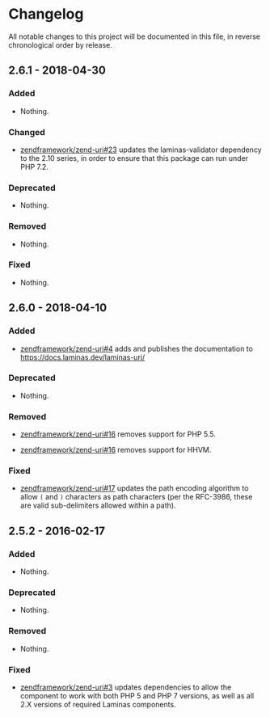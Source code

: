 # Changelog

All notable changes to this project will be documented in this file, in reverse chronological order by release.

## 2.6.1 - 2018-04-30

### Added

- Nothing.

### Changed

- [zendframework/zend-uri#23](https://github.com/zendframework/zend-uri/pull/23) updates the laminas-validator dependency to the 2.10 series, in order to ensure that
  this package can run under PHP 7.2.

### Deprecated

- Nothing.

### Removed

- Nothing.

### Fixed

- Nothing.

## 2.6.0 - 2018-04-10

### Added

- [zendframework/zend-uri#4](https://github.com/zendframework/zend-uri/pull/4) adds and publishes the
  documentation to https://docs.laminas.dev/laminas-uri/

### Deprecated

- Nothing.

### Removed

- [zendframework/zend-uri#16](https://github.com/zendframework/zend-uri/pull/16) removes support for
  PHP 5.5.

- [zendframework/zend-uri#16](https://github.com/zendframework/zend-uri/pull/16) removes support for
  HHVM.

### Fixed

- [zendframework/zend-uri#17](https://github.com/zendframework/zend-uri/pull/17) updates the path
  encoding algorithm to allow `(` and `)` characters as path characters (per
  the RFC-3986, these are valid sub-delimiters allowed within a path).

## 2.5.2 - 2016-02-17

### Added

- Nothing.

### Deprecated

- Nothing.

### Removed

- Nothing.

### Fixed

- [zendframework/zend-uri#3](https://github.com/zendframework/zend-uri/pull/3) updates dependencies to
  allow the component to work with both PHP 5 and PHP 7 versions, as well as
  all 2.X versions of required Laminas components.

